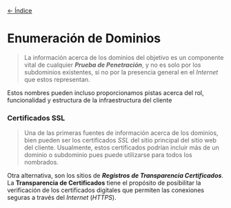 [<- Índice](../../Pentesting.md)
# Enumeración de Dominios

> La información acerca de los dominios del objetivo es un componente vital de cualquier ***Prueba de Penetración***, y no es solo por los subdominios existentes, si no por la presencia general en el *Internet* que estos representan.

Estos nombres pueden incluso proporcionamos pistas acerca del rol, funcionalidad y estructura de la infraestructura del cliente

### Certificados SSL

> Una de las primeras fuentes de información acerca de los dominios, bien pueden ser los certificados *SSL* del sitio principal del sitio web del cliente. Usualmente, estos certificados podrían incluir más de un dominio o subdominio pues puede utilizarse para todos los nombrados.

Otra alternativa, son los sitios de ***Registros de Transparencia Certificados***.
La **Transparencia de Certificados** tiene el propósito de posibilitar la verificación de los certificados digitales que permiten las conexiones seguras a través del *Internet* (*HTTPS*).